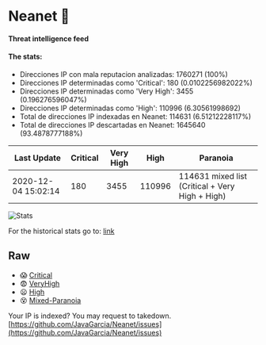 # Neanet :hocho:
#### Threat intelligence feed
#### The stats:

- Direcciones IP con mala reputacion analizadas: 1760271 (100%)
- Direcciones IP determinadas como 'Critical':  180 (0.0102256982022%)
- Direcciones IP determinadas como 'Very High':  3455 (0.196276596047%)
- Direcciones IP determinadas como 'High':  110996 (6.30561998692)
- Total de direcciones IP indexadas en Neanet:  114631 (6.51212228117%)
- Total de direcciones IP descartadas en Neanet:  1645640 (93.4878777188%)

| Last Update | Critical | Very High | High | Paranoia |
| --- | --- | --- | --- | --- |
| 2020-12-04 15:02:14 | 180 | 3455 | 110996 | 114631 mixed list (Critical + Very High + High)|

![Stats](https://docs.google.com/spreadsheets/d/e/2PACX-1vSnaNMIXVabIpDJjufMlzH7poXnshF3mgd8Is1g9ytUEzVsP5my4Trn8f-xkoLLQ38xpL3HtmUexLo6/pubchart?oid=501124687&format=image)

For the historical stats go to: [link](/stats.csv)
## Raw
- :scream: [Critical](https://raw.githubusercontent.com/JavaGarcia/Neanet/master/blacklists/neanet_critical.txt)
- :fearful: [VeryHigh](https://raw.githubusercontent.com/JavaGarcia/Neanet/master/blacklists/neanet_veryHigh.txtt)
- :frowning: [High](https://raw.githubusercontent.com/JavaGarcia/Neanet/master/blacklists/neanet_high.txt)
- :dizzy_face: [Mixed-Paranoia](https://raw.githubusercontent.com/JavaGarcia/Neanet/master/blacklists/neanet_all.txt)


Your IP is indexed? You may request to takedown. [https://github.com/JavaGarcia/Neanet/issues](https://github.com/JavaGarcia/Neanet/issues)























































































































































































































































































































































































































































































































































































































































































































































































































































































































































































































































































































































































































































































































































































































































































































































































































































































































































































































































































































































































































































































































































































































































































































































































































































































































































































































































